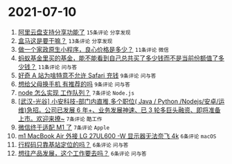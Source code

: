 # 2021-07-10

1. [阿里云盘支持分享功能了](https://www.v2ex.com/t/788653) `15条评论` `分享发现`
1. [盒马这是要干嘛？](https://www.v2ex.com/t/788685) `13条评论` `分享发现`
1. [做一个家政原生小程序，良心价格是多少？](https://www.v2ex.com/t/788680) `11条评论` `微信`
1. [蚂蚁基金里买的基金，能不能看到自己总共买了多少钱而不是当前份额值了多少钱？](https://www.v2ex.com/t/788655) `11条评论` `问与答`
1. [好奇 A 站为啥特意不允许 Safari 充钱](https://www.v2ex.com/t/788657) `9条评论` `问与答`
1. [想给父母换手机 有推荐的吗](https://www.v2ex.com/t/788656) `9条评论` `问与答`
1. [node 怎么实现 工作队列？](https://www.v2ex.com/t/788690) `7条评论` `Node.js`
1. [[武汉-光谷] 小安科技-部门内直推,多个职位( Java / Python /Nodejs/安卓/运维)急招。公司已发展 6 年+、业务发展神速、已 3 轮多巨头融资、即将准备上市。欢迎来撩~](https://www.v2ex.com/t/788665) `7条评论` `酷工作`
1. [微信终于适配 M1 了](https://www.v2ex.com/t/788659) `7条评论` `Apple`
1. [m1 MacBook Air 外接 LG 27UL600 -W 显示器无法奈飞 4k](https://www.v2ex.com/t/788669) `6条评论` `macOS`
1. [行程码只靠基站定位的吗？](https://www.v2ex.com/t/788666) `6条评论` `问与答`
1. [想往产品发展，这个工作要去吗？](https://www.v2ex.com/t/788664) `6条评论` `问与答`
